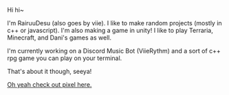Hi hi~

I'm RairuuDesu (also goes by viie). I like to make random projects (mostly in c++ or javascript). I'm also making a game in unity! I like to play Terraria, Minecraft, and Dani's games as well.

I'm currently working on a Discord Music Bot (ViieRythm) and a sort of c++ rpg game you can play on your terminal.

That's about it though, seeya!

[Oh yeah check out pixel here.](https://github.com/PixelPasta)
